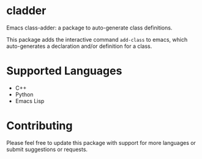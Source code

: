 # cladder
Emacs class-adder: a package to auto-generate class definitions.

This package adds the interactive command `add-class` to emacs, which auto-generates a declaration and/or definition for a class. 

# Supported Languages
- C++
- Python
- Emacs Lisp

# Contributing
Please feel free to update this package with support for more languages or submit suggestions or requests. 
